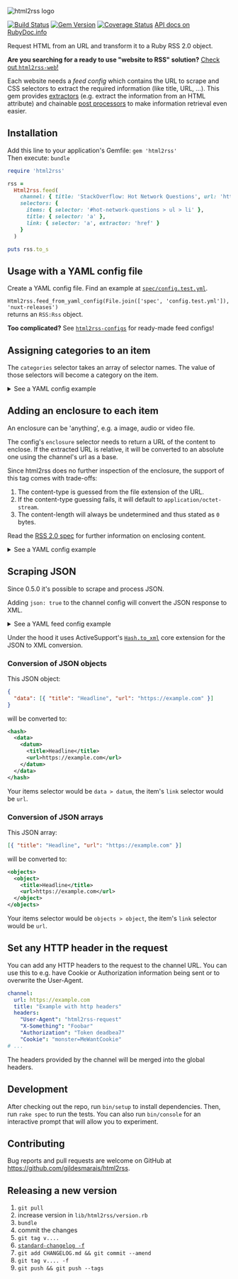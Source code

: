 ![html2rss logo](https://github.com/gildesmarais/html2rss/raw/master/support/logo.png)

[![Build Status](https://travis-ci.org/gildesmarais/html2rss.svg?branch=master)](https://travis-ci.org/gildesmarais/html2rss)
[![Gem Version](https://badge.fury.io/rb/html2rss.svg)](http://rubygems.org/gems/html2rss/)
[![Coverage Status](https://coveralls.io/repos/github/gildesmarais/html2rss/badge.svg?branch=master)](https://coveralls.io/github/gildesmarais/html2rss?branch=master)
[API docs on RubyDoc.info](https://www.rubydoc.info/gems/html2rss)

Request HTML from an URL and transform it to a Ruby RSS 2.0 object.

**Are you searching for a ready to use "website to RSS" solution?**
[Check out `html2rss-web`!](https://github.com/gildesmarais/html2rss-web)

Each website needs a _feed config_ which contains the URL to scrape and
CSS selectors to extract the required information (like title, URL, ...).
This gem provides [extractors](https://github.com/gildesmarais/html2rss/blob/master/lib/html2rss/item_extractors) (e.g. extract the information from an HTML attribute)
and chainable [post processors](https://github.com/gildesmarais/html2rss/tree/master/lib/html2rss/attribute_post_processors) to make information retrieval even easier.

## Installation

Add this line to your application's Gemfile: `gem 'html2rss'`  
Then execute: `bundle`

```ruby
require 'html2rss'

rss =
  Html2rss.feed(
    channel: { title: 'StackOverflow: Hot Network Questions', url: 'https://stackoverflow.com/questions' },
    selectors: {
      items: { selector: '#hot-network-questions > ul > li' },
      title: { selector: 'a' },
      link: { selector: 'a', extractor: 'href' }
    }
  )

puts rss.to_s
```

## Usage with a YAML config file

Create a YAML config file. Find an example at [`spec/config.test.yml`](https://github.com/gildesmarais/html2rss/blob/master/spec/config.test.yml).

`Html2rss.feed_from_yaml_config(File.join(['spec', 'config.test.yml']), 'nuxt-releases')`  
returns an `RSS:Rss` object.

**Too complicated?** See [`html2rss-configs`](https://github.com/gildesmarais/html2rss-configs) for ready-made feed configs!

## Assigning categories to an item

The `categories` selector takes an array of selector names. The value of those
selectors will become a category on the item.

<details>
  <summary>See a YAML config example</summary>

```yml
channel:
  # ... omitted
selectors:
  # ... omitted
  genre:
    selector: '.genre'
  branch:
    selector: '.branch'
  categories:
    - genre
    - branch
```

</details>

## Adding an enclosure to each item

An enclosure can be 'anything', e.g. a image, audio or video file.

The config's `enclosure` selector needs to return a URL of the content to enclose. If the extracted URL is relative, it will be converted to an absolute one using the channel's url as a base.

Since html2rss does no further inspection of the enclosure, the support of this tag comes with trade-offs:

1. The content-type is guessed from the file extension of the URL.
2. If the content-type guessing fails, it will default to `application/octet-stream`.
3. The content-length will always be undetermined and thus stated as `0` bytes.

Read the [RSS 2.0 spec](http://www.rssboard.org/rss-profile#element-channel-item-enclosure) for further information on enclosing content.

<details>
  <summary>See a YAML config example</summary>

```yml
channel:
  # ... omitted
selectors:
  # ... omitted
  enclosure:
    selector: 'img'
    extractor: 'attribute'
    attribute: 'src'
```

</details>

## Scraping JSON

Since 0.5.0 it's possible to scrape and process JSON.

Adding `json: true` to the channel config will convert the JSON response to XML.

<details>
  <summary>See a YAML feed config example</summary>

```yaml
channel:
  url: https://example.com
  title: 'Example with JSON'
  json: true
# ...
```

</details>

Under the hood it uses ActiveSupport's [`Hash.to_xml`](https://apidock.com/rails/Hash/to_xml) core extension for the JSON to XML conversion.

### Conversion of JSON objects

This JSON object:

```json
{
  "data": [{ "title": "Headline", "url": "https://example.com" }]
}
```

will be converted to:

```xml
<hash>
  <data>
    <datum>
      <title>Headline</title>
      <url>https://example.com</url>
    </datum>
  </data>
</hash>
```

Your items selector would be `data > datum`, the item's `link` selector would be `url`.

### Conversion of JSON arrays

This JSON array:

```json
[{ "title": "Headline", "url": "https://example.com" }]
```

will be converted to:

```xml
<objects>
  <object>
    <title>Headline</title>
    <url>https://example.com</url>
  </object>
</objects>
```

Your items selector would be `objects > object`, the item's `link` selector would be `url`.

## Set any HTTP header in the request

You can add any HTTP headers to the request to the channel URL.
You can use this to e.g. have Cookie or Authorization information being sent or to overwrite the User-Agent.

```yaml
channel:
  url: https://example.com
  title: "Example with http headers"
  headers:
    "User-Agent": "html2rss-request"
    "X-Something": "Foobar"
    "Authorization": "Token deadbea7"
    "Cookie": "monster=MeWantCookie"
# ...
```

The headers provided by the channel will be merged into the global headers.

## Development

After checking out the repo, run `bin/setup` to install dependencies. Then, run `rake spec` to run the tests. You can also run `bin/console` for an interactive prompt that will allow you to experiment.

## Contributing

Bug reports and pull requests are welcome on GitHub at https://github.com/gildesmarais/html2rss.

## Releasing a new version

1. `git pull`
2. increase version in `lib/html2rss/version.rb`
3. `bundle`
4. commit the changes
5. `git tag v....`
6. [`standard-changelog -f`](https://github.com/conventional-changelog/conventional-changelog/tree/master/packages/standard-changelog)
7. `git add CHANGELOG.md && git commit --amend`
8. `git tag v.... -f`
9. `git push && git push --tags`
